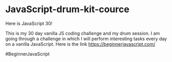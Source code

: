 # JavaScript-drum-kit-cource

Here is JavaScript 30!

This is my 30 day vanilla JS coding challenge and my drum session. I am going through a challenge in which I will perform interesting tasks every day on a vanilla JavaScript. Here is the link https://beginnerjavascript.com/ 

#BeginnerJavaScript
